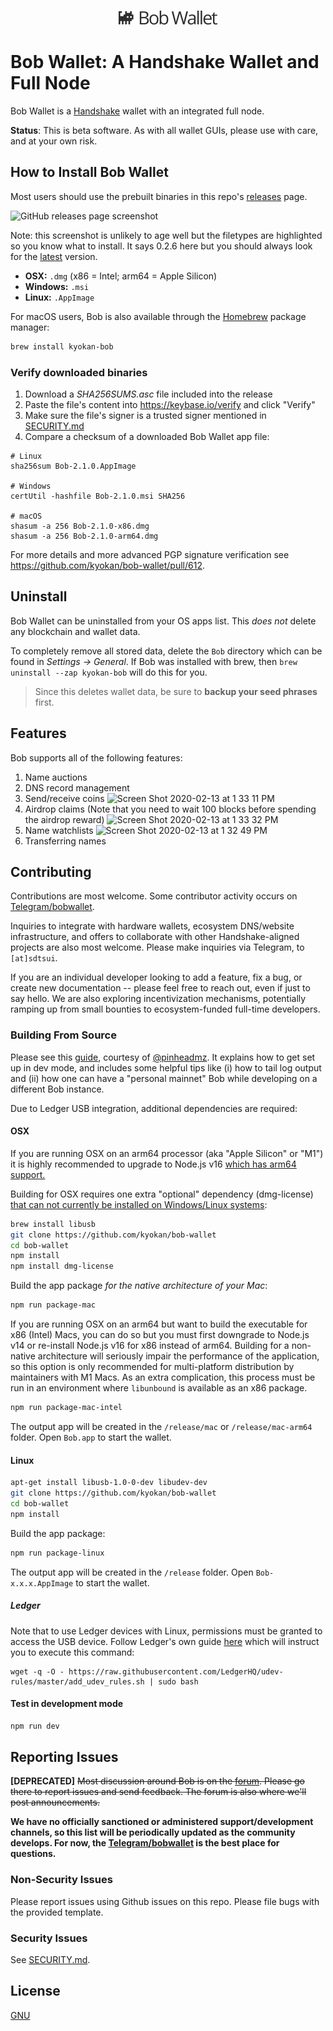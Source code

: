 <p align="center"><img src="./resources/icons/logowithtext.png"></p>

# Bob Wallet: A Handshake Wallet and Full Node

Bob Wallet is a [Handshake](https://handshake.org) wallet with an integrated full node.

**Status**: This is beta software. As with all wallet GUIs, please use with care, and at your own risk.

## How to Install Bob Wallet

Most users should use the prebuilt binaries in this repo's [releases](https://github.com/kyokan/bob-wallet/releases) page.

![GitHub releases page screenshot](https://user-images.githubusercontent.com/8230144/75097836-06f48480-5564-11ea-85db-64251184e7bf.png)

Note: this screenshot is unlikely to age well but the filetypes are highlighted so you know what to install. It says 0.2.6 here but you should always look for the [latest](https://github.com/kyokan/bob-wallet/releases/latest) version.

* **OSX:** `.dmg` (x86 = Intel; arm64 = Apple Silicon)
* **Windows:** `.msi`
* **Linux:** `.AppImage`

For macOS users, Bob is also available through the [Homebrew](https://github.com/homebrew/brew) package manager:

```bash
brew install kyokan-bob
```

### Verify downloaded binaries

1. Download a _SHA256SUMS.asc_ file included into the release
2. Paste the file's content into https://keybase.io/verify and click "Verify"
3. Make sure the file's signer is a trusted signer mentioned in [SECURITY.md](SECURITY.md#trusted-pgp-keys)
4. Compare a checksum of a downloaded Bob Wallet app file:
```
# Linux
sha256sum Bob-2.1.0.AppImage

# Windows
certUtil -hashfile Bob-2.1.0.msi SHA256

# macOS
shasum -a 256 Bob-2.1.0-x86.dmg
shasum -a 256 Bob-2.1.0-arm64.dmg
```

For more details and more advanced PGP signature verification see https://github.com/kyokan/bob-wallet/pull/612.

## Uninstall

Bob Wallet can be uninstalled from your OS apps list. This _does not_ delete any blockchain and wallet data.

To completely remove all stored data, delete the `Bob` directory which can be found in _Settings -> General_. If Bob was installed with brew, then `brew uninstall --zap kyokan-bob` will do this for you.

>Since this deletes wallet data, be sure to **backup your seed phrases** first.

## Features

Bob supports all of the following features:

1. Name auctions
2. DNS record management
3. Send/receive coins
![Screen Shot 2020-02-13 at 1 33 11 PM](https://user-images.githubusercontent.com/8230144/74480855-8a2c2100-4e66-11ea-9d29-63e474f47e23.png)
4. Airdrop claims (Note that you need to wait 100 blocks before spending the airdrop reward)
![Screen Shot 2020-02-13 at 1 33 32 PM](https://user-images.githubusercontent.com/8230144/74480849-87313080-4e66-11ea-8097-421592a9a55f.png)
5. Name watchlists
![Screen Shot 2020-02-13 at 1 32 49 PM](https://user-images.githubusercontent.com/8230144/74480856-8ac4b780-4e66-11ea-90c0-48c5444d0745.png)
6. Transferring names

## Contributing

Contributions are most welcome.  Some contributor activity occurs on [Telegram/bobwallet](https://t.me/bobwallet).

Inquiries to integrate with hardware wallets, ecosystem DNS/website infrastructure, and offers to collaborate with other Handshake-aligned projects are also most welcome. Please make inquiries via Telegram, to `[at]sdtsui`.

If you are an individual developer looking to add a feature, fix a bug, or create new documentation -- please feel free to reach out, even if just to say hello.  We are also exploring incentivization mechanisms, potentially ramping up from small bounties to ecosystem-funded full-time developers.

### Building From Source

Please see this [guide](https://gist.github.com/pinheadmz/314aed5123d29cb89bfc6a7db9f4d02e), courtesy of [@pinheadmz](https://github.com/pinheadmz).  It explains how to get set up in dev mode, and includes some helpful tips like (i) how to tail log output and (ii) how one can have a "personal mainnet" Bob while developing on a different Bob instance.

Due to Ledger USB integration, additional dependencies are required:

#### OSX

If you are running OSX on an arm64 processor (aka "Apple Silicon" or "M1") it
is highly recommended to upgrade to Node.js v16
[which has arm64 support.](https://nodejs.org/en/blog/release/v16.0.0/#toolchain-and-compiler-upgrades)

Building for OSX requires one extra "optional" dependency (dmg-license)
[that can not currently be installed on Windows/Linux systems](https://github.com/electron-userland/electron-builder/issues/6520):

```bash
brew install libusb
git clone https://github.com/kyokan/bob-wallet
cd bob-wallet
npm install
npm install dmg-license
```

Build the app package *for the native architecture of your Mac*:

```bash
npm run package-mac
```

If you are running OSX on an arm64 but want to build the executable for x86 (Intel)
Macs, you can do so but you must first downgrade to Node.js v14 or re-install Node.js v16
for x86 instead of arm64. Building for a non-native architecture will seriously impair
the performance of the application, so this option is only recommended for multi-platform
distribution by maintainers with M1 Macs. As an extra complication, this process must
be run in an environment where `libunbound` is available as an x86 package.

```bash
npm run package-mac-intel
```

The output app will be created in the `/release/mac` or `/release/mac-arm64` folder.
Open `Bob.app` to start the wallet.


#### Linux

```bash
apt-get install libusb-1.0-0-dev libudev-dev
git clone https://github.com/kyokan/bob-wallet
cd bob-wallet
npm install
```

Build the app package:

```bash
npm run package-linux
```

The output app will be created in the `/release` folder. Open `Bob-x.x.x.AppImage` to start the wallet.

##### Ledger

Note that to use Ledger devices with Linux, permissions must be granted to access the USB device.
Follow Ledger's own guide [here](https://support.ledger.com/hc/en-us/articles/115005165269-Fix-connection-issues)
which will instruct you to execute this command:

```
wget -q -O - https://raw.githubusercontent.com/LedgerHQ/udev-rules/master/add_udev_rules.sh | sudo bash
```


#### Test in development mode

```bash
npm run dev
```


## Reporting Issues

**[DEPRECATED]** ~~Most discussion around Bob is on the [forum](https://forum.kyokan.io). Please go there to report issues and send feedback. The forum is also where we'll post announcements.~~

**We have no officially sanctioned or administered support/development channels, so this list will be periodically updated as the community develops. For now, the [Telegram/bobwallet](https://t.me/bobwallet) is the best place for questions.**

### Non-Security Issues

Please report issues using Github issues on this repo. Please file bugs with the provided template.

### Security Issues

See [SECURITY.md](SECURITY.md#reporting-a-vulnerability).

## License

[GNU](LICENSE)
